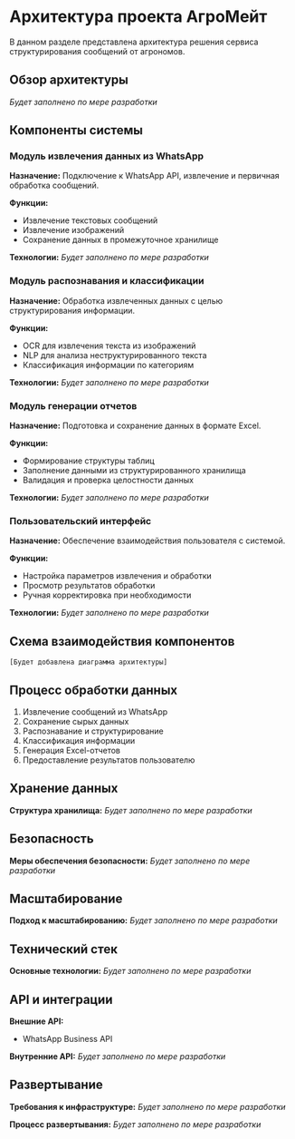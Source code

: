 # Архитектура проекта АгроМейт

В данном разделе представлена архитектура решения сервиса структурирования сообщений от агрономов.

## Обзор архитектуры

*Будет заполнено по мере разработки*

## Компоненты системы

### Модуль извлечения данных из WhatsApp

**Назначение:** Подключение к WhatsApp API, извлечение и первичная обработка сообщений.

**Функции:**
- Извлечение текстовых сообщений
- Извлечение изображений
- Сохранение данных в промежуточное хранилище

**Технологии:**
*Будет заполнено по мере разработки*

### Модуль распознавания и классификации

**Назначение:** Обработка извлеченных данных с целью структурирования информации.

**Функции:**
- OCR для извлечения текста из изображений
- NLP для анализа неструктурированного текста
- Классификация информации по категориям

**Технологии:**
*Будет заполнено по мере разработки*

### Модуль генерации отчетов

**Назначение:** Подготовка и сохранение данных в формате Excel.

**Функции:**
- Формирование структуры таблиц
- Заполнение данными из структурированного хранилища
- Валидация и проверка целостности данных

**Технологии:**
*Будет заполнено по мере разработки*

### Пользовательский интерфейс

**Назначение:** Обеспечение взаимодействия пользователя с системой.

**Функции:**
- Настройка параметров извлечения и обработки
- Просмотр результатов обработки
- Ручная корректировка при необходимости

**Технологии:**
*Будет заполнено по мере разработки*

## Схема взаимодействия компонентов

```
[Будет добавлена диаграмма архитектуры]
```

## Процесс обработки данных

1. Извлечение сообщений из WhatsApp
2. Сохранение сырых данных
3. Распознавание и структурирование
4. Классификация информации
5. Генерация Excel-отчетов
6. Предоставление результатов пользователю

## Хранение данных

**Структура хранилища:**
*Будет заполнено по мере разработки*

## Безопасность

**Меры обеспечения безопасности:**
*Будет заполнено по мере разработки*

## Масштабирование

**Подход к масштабированию:**
*Будет заполнено по мере разработки*

## Технический стек

**Основные технологии:**
*Будет заполнено по мере разработки*

## API и интеграции

**Внешние API:**
- WhatsApp Business API

**Внутренние API:**
*Будет заполнено по мере разработки*

## Развертывание

**Требования к инфраструктуре:**
*Будет заполнено по мере разработки*

**Процесс развертывания:**
*Будет заполнено по мере разработки* 